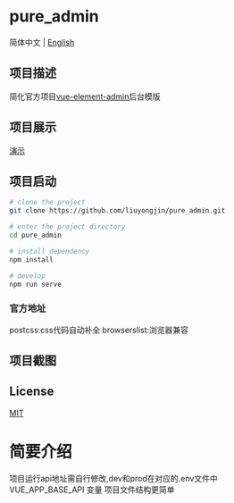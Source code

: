 # pure_admin

简体中文 | [English](./README-en-US.md)

## 项目描述

简化官方项目[vue-element-admin](https://github.com/PanJiaChen/vue-element-admin)后台模版

## 项目展示

[演示](https://liuyongjin.github.io/show_admin/#/login)

## 项目启动

```bash
# clone the project
git clone https://github.com/liuyongjin/pure_admin.git

# enter the project directory
cd pure_admin

# install dependency
npm install

# develop
npm run serve
```

### 官方地址
postcss:css代码自动补全
browserslist:浏览器兼容
<!-- [vue-element-admin](https://panjiachen.github.io/vue-element-admin-site/zh/guide). -->


## 项目截图

<!-- ![avatar](./public/screen1.png) -->

<!-- ![avatar](./public/screen.png) -->


## License

[MIT](./LICENSE)

#  简要介绍
项目运行api地址需自行修改,dev和prod在对应的.env文件中 VUE_APP_BASE_API 变量
项目文件结构更简单

